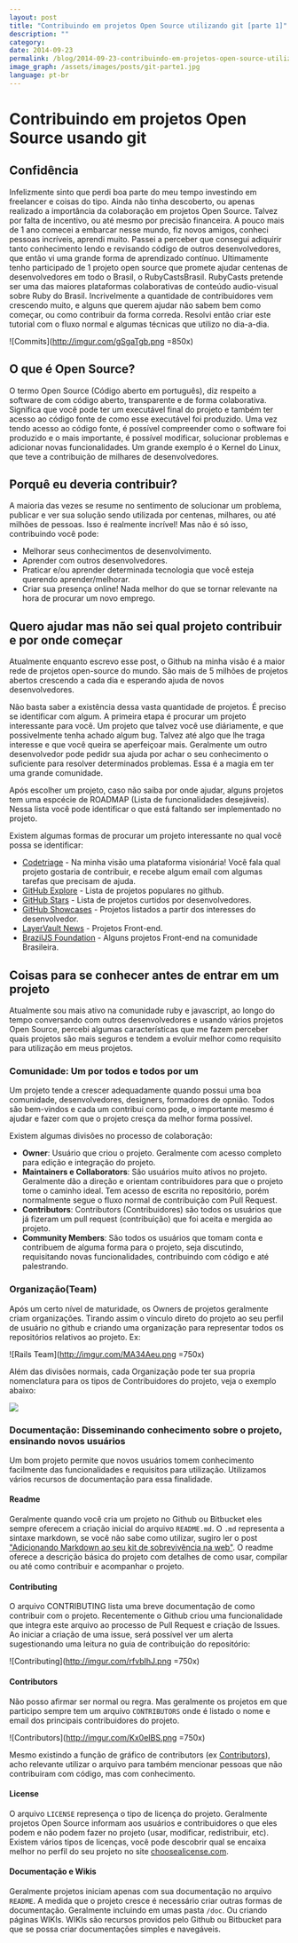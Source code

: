 ```yaml
---
layout: post
title: "Contribuindo em projetos Open Source utilizando git [parte 1]"
description: ""
category:
date: 2014-09-23
permalink: /blog/2014-09-23-contribuindo-em-projetos-open-source-utilizando-git-parte-1
image_graph: /assets/images/posts/git-parte1.jpg
language: pt-br
---
```


<!-- more -->

# Contribuindo em projetos Open Source usando git

## Confidência


Infelizmente sinto que perdi boa parte do meu tempo investindo em freelancer e coisas do tipo. Ainda não tinha descoberto, ou apenas realizado a importância da colaboração em projetos Open Source. Talvez por falta de incentivo, ou até mesmo por precisão financeira. A pouco mais de 1 ano comecei a embarcar nesse mundo, fiz novos amigos, conheci pessoas incríveis, aprendi muito. Passei a perceber que consegui adiquirir tanto conhecimento lendo e revisando código de outros desenvolvedores, que então vi uma grande forma de aprendizado contínuo. Ultimamente tenho participado de 1 projeto open source que promete ajudar centenas de desenvolvedores em todo o Brasil, o RubyCastsBrasil. RubyCasts pretende ser uma das maiores plataformas colaborativas de conteúdo audio-visual sobre Ruby do Brasil. Incrivelmente a quantidade de contribuidores vem crescendo muito, e alguns que querem ajudar não sabem bem como começar, ou como contribuir da forma correda. Resolvi então criar este tutorial com o fluxo normal e algumas técnicas que utilizo no dia-a-dia.

![Commits](http://imgur.com/gSgaTgb.png =850x)


## O que é Open Source?

O termo Open Source (Código aberto em português), diz respeito a software de com código aberto, transparente e de forma colaborativa. Significa que você pode ter um executável final do projeto e também ter acesso ao código fonte de como esse executável foi produzido. Uma vez tendo acesso ao código fonte, é possível compreender como o software foi produzido e o mais importante, é possível modificar, solucionar problemas e adicionar novas funcionalidades. Um grande exemplo é o Kernel do Linux, que teve a contribuição de milhares de desenvolvedores.


## Porquê eu deveria contribuir?

A maioria das vezes se resume no sentimento de solucionar um problema, publicar e ver sua solução sendo utilizada por centenas, milhares, ou até milhões de pessoas. Isso é realmente incrível!
Mas não é só isso, contribuindo você pode:

- Melhorar seus conhecimentos de desenvolvimento.
- Aprender com outros desenvolvedores.
- Praticar e/ou aprender determinada tecnologia que você esteja querendo aprender/melhorar.
- Criar sua presença online! Nada melhor do que se tornar relevante na hora de procurar um novo emprego.


## Quero ajudar mas não sei qual projeto contribuir e por onde começar
Atualmente enquanto escrevo esse post, o Github na minha visão é a maior rede de projetos open-source do mundo. São mais de 5 milhões de projetos abertos crescendo a cada dia e esperando ajuda de novos desenvolvedores.

Não basta saber a existência dessa vasta quantidade de projetos. É preciso se identificar com algum. A primeira etapa é procurar um projeto interessante para você. Um projeto que talvez você use diáriamente, e que possivelmente tenha achado algum bug. Talvez até algo que lhe traga interesse e que você queira se aperfeiçoar mais. Geralmente um outro desenvolvedor pode pedidr sua ajuda por achar o seu conhecimento o suficiente para resolver determinados problemas. Essa é a magia em ter uma grande comunidade.

Após escolher um projeto, caso não saiba por onde ajudar, alguns projetos tem uma espcécie de ROADMAP (Lista de funcionalidades desejáveis). Nessa lista você pode identificar o que está faltando ser implementado no projeto.

Existem algumas formas de procurar um projeto interessante no qual você possa se identificar:

* [Codetriage](http://www.codetriage.com/) - Na minha visão uma plataforma visionária! Você fala qual projeto gostaria de contribuir, e recebe algum email com algumas tarefas que precisam de ajuda.
* [GitHub Explore](https://github.com/explore) - Lista de projetos populares no github.
* [GitHub Stars](https://github.com/stars?direction=desc&sort=created) - Lista de projetos curtidos por desenvolvedores.
* [GitHub Showcases](https://github.com/showcases) - Projetos listados a partir dos interesses do desenvolvedor.
* [LayerVault News](http://news.layervault.com/) - Projetos Front-end.
* [BrazilJS Foundation](http://braziljs.org/projetos/) - Alguns projetos Front-end na comunidade Brasileira.


## Coisas para se conhecer antes de entrar em um projeto
Atualmente sou mais ativo na comunidade ruby e javascript, ao longo do tempo conversando com outros desenvolvedores e usando vários projetos Open Source, percebi algumas características que me fazem perceber quais projetos são mais seguros e tendem a evoluir melhor como requisito para utilização em meus projetos.


### Comunidade: Um por todos e todos por um
Um projeto tende a crescer adequadamente quando possui uma boa comunidade, desenvolvedores, designers, formadores de opnião. Todos são bem-vindos e cada um contribui como pode, o importante mesmo é ajudar e fazer com que o projeto cresça da melhor forma possível.

Existem algumas divisões no processo de colaboração:

* **Owner**: Usuário que criou o projeto. Geralmente com acesso completo para edição e integração do projeto.
* **Maintainers e Collaborators**: São usuários muito ativos no projeto. Geralmente dão a direção e orientam contribuidores para que o projeto tome o caminho ideal. Tem acesso de escrita no repositório, porém normalmente segue o fluxo normal de contribuição com Pull Request.
* **Contributors**: Contributors (Contribuidores) são todos os usuários que já fizeram um pull request (contribuição) que foi aceita e mergida ao projeto.
* **Community Members**: São todos os usuários que tomam conta e contribuem de alguma forma para o projeto, seja discutindo, requisitando novas funcionalidades, contribuindo com código e até palestrando.

### Organização(Team)
Após um certo nível de maturidade, os Owners de projetos geralmente criam organizações. Tirando assim o vínculo direto do projeto ao seu perfil de usuário no github e criando uma organização para representar todos os repositórios relativos ao projeto. Ex:

![Rails Team](http://imgur.com/MA34Aeu.png =750x)

Além das divisões normais, cada Organização pode ter sua propria nomenclatura para os tipos de Contribuidores do projeto, veja o exemplo abaixo:


<image src="http://imgur.com/BBTrkze.png" class="reduce">

### Documentação: Disseminando conhecimento sobre o projeto, ensinando novos usuários
Um bom projeto permite que novos usuários tomem conhecimento facilmente das funcionalidades e requisitos para utilização. Utilizamos vários recursos de documentação para essa finalidade.

#### Readme
Geralmente quando você cria um projeto no Github ou Bitbucket eles sempre oferecem a criação inicial do arquivo `README.md`. O `.md` representa a sintaxe markdown, se você não sabe como utilizar, sugiro ler o post ["Adicionando Markdown ao seu kit de sobrevivência na web"](http://ivansjr.com.br/blog/2014-04-15-adicionando-markdown-ao-seu-kit-de-sobrevivencia-na-web/).
O readme oferece a descrição básica do projeto com detalhes de como usar, compilar ou até como contribuir e acompanhar o projeto.

#### Contributing
O arquivo CONTRIBUTING lista uma breve documentação de como contribuir com o projeto. Recentemente o Github criou uma funcionalidade que integra este arquivo ao processo de Pull Request e criação de Issues. Ao iniciar a criação de uma issue, será possível ver um alerta sugestionando uma leitura no guia de contribuição do repositório:

![Contributing](http://imgur.com/rfvbIhJ.png =750x)

#### Contributors
Não posso afirmar ser normal ou regra. Mas geralmente os projetos em que participo sempre tem um arquivo `CONTRIBUTORS` onde é listado o nome e email dos principais contribuidores do projeto.

![Contributors](http://imgur.com/Kx0eIBS.png =750x)

Mesmo existindo a função de gráfico de contributors (ex [Contributors](https://github.com/RubyCastsBrasil/RubyCastsBrasil/graphs/contributors)), acho relevante utilizar o arquivo para também mencionar pessoas que não contribuiram com código, mas com conhecimento.

#### License
O arquivo `LICENSE` represença o tipo de licença do projeto. Geralmente projetos Open Source informam aos usuários e contribuidores o que eles podem e não podem fazer no projeto (usar, modificar, redistribuir, etc). Existem vários tipos de licenças, você pode descobrir qual se encaixa melhor no perfil do seu projeto no site [choosealicense.com](http://choosealicense.com).

#### Documentação e Wikis
Geralmente projetos iniciam apenas com sua documentação no arquivo `README`. A medida que o projeto cresce é necessário criar outras formas de documentação. Geralmente incluindo em umas pasta `/doc`. Ou criando páginas WIKIs. WIKIs são recursos providos pelo Github ou Bitbucket para que se possa criar documentações simples e navegáveis.
